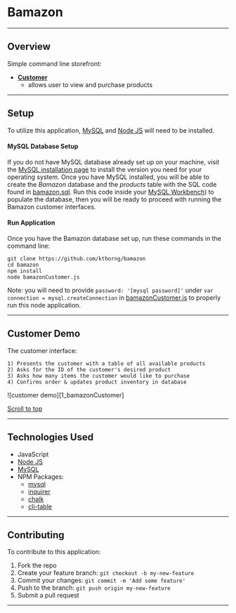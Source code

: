 # Bamazon <a id="top"></a>

___


## Overview
Simple command line storefront:

* [**Customer**](#customer-demo)
	* allows user to view and purchase products

___


## Setup

To utilize this application, [MySQL](https://dev.mysql.com/doc/refman/5.6/en/installing.html) and [Node JS](https://nodejs.org/en/download/) will need to be installed.

#### MySQL Database Setup
If you do not have MySQL database already set up on your machine, visit the [MySQL installation page](https://dev.mysql.com/doc/refman/5.6/en/installing.html) to install the version you need for your operating system. Once you have MySQL installed, you will be able to create the *Bamazon* database and the *products* table with the SQL code found in [bamazon.sql](bamazon.sql). Run this code inside your [MySQL Workbench](https://dev.mysql.com/downloads/workbench/)) to populate the database, then you will be ready to proceed with running the Bamazon customer interfaces.

#### Run Application
Once you have the Bamazon database set up, run these commands in the command line:

```
git clone https://github.com/kthorng/bamazon
cd bamazon
npm install
node bamazonCustomer.js
```
Note: you will need to provide `password: '[mysql password]'` under `var connection = mysql.createConnection` in [bamazonCustomer.js](bamazonCustomer.js) to properly run this node application.

___


## Customer Demo <a id="customer-demo"></a>
The customer interface:

```
1) Presents the customer with a table of all available products
2) Asks for the ID of the customer's desired product
3) Asks how many items the customer would like to purchase
4) Confirms order & updates product inventory in database
```
![customer demo][1_bamazonCustomer]

[Scroll to top](#top)

___


## Technologies Used
* JavaScript
*  [Node JS](https://nodejs.org/en/download/)
* [MySQL](https://dev.mysql.com/doc/refman/5.6/en/installing.html)
* NPM Packages:
	- [mysql](https://www.npmjs.com/package/mysql)
	- [inquirer](https://www.npmjs.com/package/inquirer)
	- [chalk](https://www.npmjs.com/package/chalk)
	- [cli-table](https://www.npmjs.com/package/cli-table)

___


## Contributing 
To contribute to this application:
1. Fork the repo
2. Create your feature branch: `git checkout -b my-new-feature`
3. Commit your changes: `git commit -m 'Add some feature'`
4. Push to the branch: `git push origin my-new-feature`
5. Submit a pull request

___

